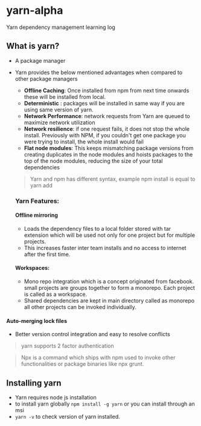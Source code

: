 # yarn-alpha

Yarn dependency management learning log

## What is yarn?

- A package manager
- Yarn provides the below mentioned advantages when compared to other package managers

  - **Offline Caching**: Once installed from npm from next time onwards these will be installed from local.
  - **Deterministic** : packages will be installed in same way if you are using same version of yarn.
  - **Network Performance**: network requests from Yarn are queued to maximize network utilization
  - **Network resilience**: if one request fails, it does not stop the whole install. Previously with NPM, if you couldn't get one package you were trying to install, the whole install would fail
  - **Flat node modules**:  This keeps mismatching package versions from creating duplicates in the node modules and hoists packages to the top of the node modules, reducing the size of your total dependencies

  > Yarn and npm has different syntax, example npm install is equal to yarn add

  ### Yarn Features:
  #### Offline mirroring
  - Loads the dependency files to a local folder stored with tar extension which will be used not only for one project but for multiple projects.
  - This increases faster inter team installs and no access to internet after the first time.
  #### Workspaces:
  - Mono repo integration which is a concept originated from facebook. small projects are groups together to form a monorepo. Each project is called as a workspace.
  - Shared dependencies are kept in main directory called as monorepo all other projects can be invoked individually.
#### Auto-merging lock files
- Better version control integration and easy to resolve conflicts
> yarn supports 2 factor authentication

> Npx is a command which ships with npm used to invoke other functionalities or package binaries like npx grunt.
## Installing yarn
- Yarn requires node js installation
- to install yarn globally ``` npm install -g yarn ``` or you can install through an msi
- ``` yarn -v ``` to check version of yarn installed.
